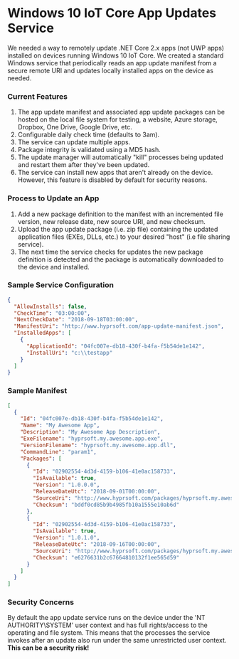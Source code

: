 # Windows 10 IoT Core App Updates Service
We needed a way to remotely update .NET Core 2.x apps (not UWP apps) installed on devices running Windows 10 IoT Core.  We created a standard Windows service that periodically reads an app update manifest from a secure remote URI and updates locally installed apps on the device as needed.

### Current Features
1. The app update manifest and associated app update packages can be hosted on the local file system for testing, a website, Azure storage, Dropbox, One Drive, Google Drive, etc.
2. Configurable daily check time (defaults to 3am). 
3. The service can update multiple apps.
4. Package integrity is validated using a MD5 hash.
5. The update manager will automatically "kill" processes being updated and restart them after they've been updated.
6. The service can install new apps that aren't already on the device.  However, this feature is disabled by default for security reasons.

### Process to Update an App
1. Add a new package definition to the manifest with an incremented file version, new release date, new source URI, and new checksum.
2. Upload the app update package (i.e. zip file) containing the updated application files (EXEs, DLLs, etc.) to your desired "host" (i.e  file sharing service).
3. The next time the service checks for updates the new package definition is detected and the package is automatically downloaded to the device and installed.

### Sample Service Configuration

```json
{
  "AllowInstalls": false,
  "CheckTime": "03:00:00",
  "NextCheckDate": "2018-09-18T03:00:00",
  "ManifestUri": "http://www.hyprsoft.com/app-update-manifest.json",
  "InstalledApps": [
    {
      "ApplicationId": "04fc007e-db18-430f-b4fa-f5b54de1e142",
      "InstallUri": "c:\\testapp"
    }
  ]
}
```
### Sample Manifest

```json
[
  {
    "Id": "04fc007e-db18-430f-b4fa-f5b54de1e142",
    "Name": "My Awesome App",
    "Description": "My Awesome App Description",
    "ExeFilename": "hyprsoft.my.awesome.app.exe",
    "VersionFilename": "hyprsoft.my.awesome.app.dll",
    "CommandLine": "param1",
    "Packages": [
      {
        "Id": "02902554-4d3d-4159-b106-41e0ac158733",
        "IsAvailable": true,
        "Version": "1.0.0.0",
        "ReleaseDateUtc": "2018-09-01T00:00:00",
        "SourceUri": "http://www.hyprsoft.com/packages/hyprsoft.my.awesome.app-1000.zip",
        "Checksum": "bddf0cd85b9b4985fb10a1555e10ab6d"
      },
      {
        "Id": "02902554-4d3d-4159-b106-41e0ac158733",
        "IsAvailable": true,
        "Version": "1.0.1.0",
        "ReleaseDateUtc": "2018-09-16T00:00:00",
        "SourceUri": "http://www.hyprsoft.com/packages/hyprsoft.my.awesome.app-1010.zip",
        "Checksum": "e6276631b2c67664810132f1ee565d59"
      }
    ]
  }
]
```

### Security Concerns
By default the app update service runs on the device under the 'NT AUTHORITY\SYSTEM' user context and has full rights/access to the operating and file system.  This means that the processes the service invokes after an update also run under the same unrestricted user context. **This can be a security risk!**
